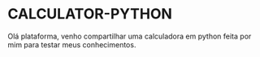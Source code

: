 # CALCULATOR-PYTHON
Olá plataforma, venho compartilhar uma calculadora em python feita por mim para testar meus conhecimentos.
